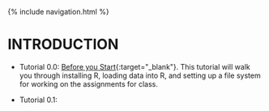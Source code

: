 {% include navigation.html %}


# INTRODUCTION

- Tutorial 0.0: [Before you Start](/tutorials/before-you-start.html){:target="_blank"}. This tutorial will walk you through installing R, loading data into R, and setting up a file system for working on the assignments for class.

- Tutorial 0.1: 


